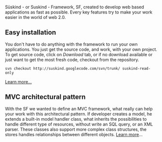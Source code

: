 Süskind - or Suskind - Framework, SF, created to develop web based applications as fast as possible. Every key features try to make your work easier in the world of web 2.0.
## Easy installation ##
You don't have to do anything with the framework to run your own applications. You just get the source code, and work, with your own project. To get source code, click on _Download_ tab, or if no download available or just want to get the most fresh code, checkout from the repository.
```
svn checkout http://suskind.googlecode.com/svn/trunk/ suskind-read-only
```
[Learn more...](Installation.md)
## MVC architectural pattern ##
With the SF we wanted to define an MVC framework, what really can help your work with this architectural pattern. If developer creates a model, he extends a built-in model handler class, what inherits the possibilities to handle different type of resources, without write an SQL query, or an XML parser. These classes also support more complex class structures, the stores handles relationships between different objects.
[Learn more](SystemMVC.md)...